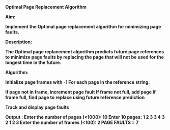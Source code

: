 <b>
Optimal Page Replacement Algorithm

Aim:

Implement the Optimal page replacement algorithm for minimizing page faults.

Description:

The Optimal page replacement algorithm predicts future page references to minimize page faults by replacing the page that will not be used for the longest time in the future.

Algorithm:

Initialize page frames with -1
For each page in the reference string:

If page not in frame, increment page fault
If frame not full, add page
If frame full, find page to replace using future reference prediction


Track and display page faults

Output :
Enter the number of pages (<1000):
10
Enter 10 pages:
1 2 3 3 4 3 2 1 2 3
Enter the number of frames (<100):
2
PAGE FAULTS = 7
</b>

